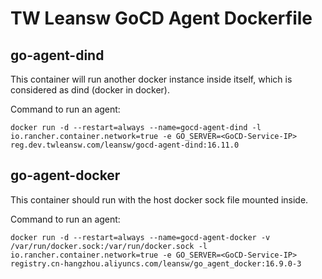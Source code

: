 # TW Leansw GoCD Agent Dockerfile

## go-agent-dind

This container will run another docker instance inside itself, which is considered as dind (docker in docker).

Command to run an agent:
```
docker run -d --restart=always --name=gocd-agent-dind -l io.rancher.container.network=true -e GO_SERVER=<GoCD-Service-IP> reg.dev.twleansw.com/leansw/gocd-agent-dind:16.11.0
```

## go-agent-docker

This container should run with the host docker sock file mounted inside.

Command to run an agent:
```
docker run -d --restart=always --name=gocd-agent-docker -v /var/run/docker.sock:/var/run/docker.sock -l io.rancher.container.network=true -e GO_SERVER=<GoCD-Service-IP> registry.cn-hangzhou.aliyuncs.com/leansw/go_agent_docker:16.9.0-3
```
